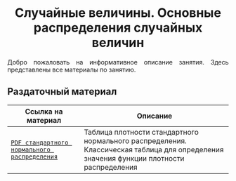 # <div align='center'> Случайные величины. Основные распределения случайных величин </div>

<p align='justify'> Добро пожаловать на информативное описание занятия. Здесь представлены все материалы по занятию. </p>

## Раздаточный материал
| Ссылка на материал | Описание |
| ------------- | ----------- |
| [`PDF стандартного нормального распределения`](https://github.com/marashot96/Lections/blob/main/D%26D/stand_norm_PDF.png) | Таблица плотности стандартного нормального распределения. Классическая таблица для определения значения функции плотности распределения |
